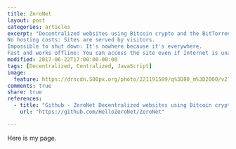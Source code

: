 ```yaml
---
title: ZeroNet
layout: post
categories: articles
excerpt: "Decentralized websites using Bitcoin crypto and the BitTorrent network. No single point of failure: Site remains online so long as at least 1 peer is serving it.
No hosting costs: Sites are served by visitors.
Impossible to shut down: It's nowhere because it's everywhere.
Fast and works offline: You can access the site even if Internet is unavailable."
modified: 2017-06-22T17:00:00-00:00
tags: [Decentralized, Centralized, JavaScript]
image:
  feature: https://drscdn.500px.org/photo/221191589/q%3D80_m%3D2000/v2?user_id=15281525&webp=true&sig=3db8e47935773804d6d31f5c790aa6f30bf730a871b2de1bed96a431d0bf7c6d
comments: true
share: true
references:
  - title: "Github - ZeroNet Decentralized websites using Bitcoin crypto and BitTorrent network"
    url: "https://github.com/HelloZeroNet/ZeroNet"

---
```


Here is my page.

